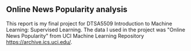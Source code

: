 ## Online News Popularity analysis

This report is my final project for DTSA5509 Introduction to Machine Learning: Supervised Learning.
The data I used in the project was "Online News Popularity" from UCI Machine Learning Repository https://archive.ics.uci.edu/.
